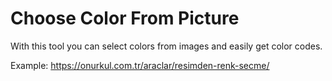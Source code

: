 # Choose Color From Picture
With this tool you can select colors from images and easily get color codes.

Example: https://onurkul.com.tr/araclar/resimden-renk-secme/
